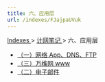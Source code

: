 ```yaml
---
title: 六、应用层
url: /indexes/FJajpaUVuk
---
```


<a href="/notes408/chapters_index"> Indexes </a> > <a href="/notes408/indexes/xIRy1MDUIU"> 计网笔记 </a> > 六、应用层

- <a href="/notes408/posts/rfgleImiPs"> （一）网络 App、DNS、FTP </a>
- <a href="/notes408/posts/eVMoDhABRq"> （三）万维网 www </a>
- <a href="/notes408/posts/lLFK5TctQD"> （二）电子邮件 </a>

